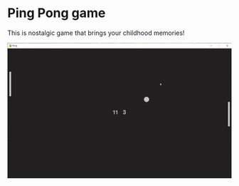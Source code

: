 # Ping Pong game
This is nostalgic game that brings your childhood memories!

![](https://github.com/Aidarbek2002/pingpong1/blob/main.py/screenshot.jpg?raw=true.jpg)
